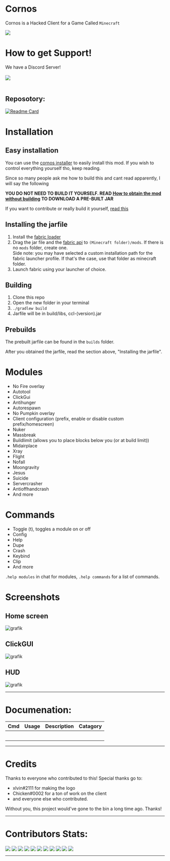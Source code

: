# Cornos
Cornos is a Hacked Client for a Game Called `Minecraft`

<img src="https://img.shields.io/github/stars/AriliusClient/Cornos?color=000000&style=for-the-badge" /><br>

# How to get Support!

We have a Discord Server!
</br></br>
<a href="https://discord.gg/rvC7F798xQ"><img src="https://invidget.switchblade.xyz/rvC7F798xQ"/></a>
<br><br>

## Reposotory:
[![Readme Card](https://github-readme-stats.vercel.app/api/pin/?username=AriliusClient&repo=Cornos)](https://github.com/AriliusClient/Cornos)

# Installation

## Easy installation
You can use the [cornos installer](https://github.com/AriliusClient/cornos-installer/releases) to easily install this mod. If you wish to control everything yourself tho, keep reading.

Since so many people ask me how to build this and cant read apparently, I will say the following

**YOU DO NOT NEED TO BUILD IT YOURSELF.
READ [How to obtain the mod without building](https://github.com/AriliusClient/CornClient/wiki/How-to-obtain-the-mod-without-building%3F)
TO DOWNLOAD A PRE-BUILT JAR**

If you want to contribute or really build it yourself, [read this](https://github.com/AriliusClient/CornClient/wiki/Building-and-contributing)

## Installing the jarfile
1. Install the [fabric loader](https://fabricmc.net/use/) 
2. Drag the jar file and the [fabric api](https://www.curseforge.com/minecraft/mc-mods/fabric-api) to `(Minecraft folder)/mods`. If there is no `mods` folder, create one.<br>Side note: you may have selected a custom installation path for the fabric launcher profile. If that's the case, use that folder as minecraft folder.
3. Launch fabric using your launcher of choice.

## Building
1. Clone this repo
2. Open the new folder in your terminal
3. `./gradlew build`
4. Jarfile will be in build/libs, ccl-(version).jar

## Prebuilds

The prebuilt jarfile can be found in the `builds` folder.

After you obtained the jarfile, read the section above, "Installing the jarfile".

# Modules

- No Fire overlay
- Autotool
- ClickGui
- Antihunger
- Autorespawn
- No Pumpkin overlay
- Client configuration (prefix, enable or disable custom prefix/homescreen)
- Nuker
- Massbreak
- Buildlimit (allows you to place blocks below you (or at build limit))
- Midairplace
- Xray
- Flight
- Nofall
- Moongravity
- Jesus
- Suicide
- Servercrasher
- Antioffhandcrash
- And more


# Commands

- Toggle (t), toggles a module on or off
- Config
- Help
- Dupe
- Crash
- Keybind
- Clip
- And more

`.help modules` in chat for modules, `.help commands` for a list of commands.

# Screenshots

## Home screen

![grafik](https://user-images.githubusercontent.com/80022388/115186302-c057d700-a0e1-11eb-818c-acf8a7de2346.png)

## ClickGUI

![grafik](https://user-images.githubusercontent.com/80022388/115186386-e54c4a00-a0e1-11eb-93ef-88a3a68c2510.png)


## HUD

![grafik](https://user-images.githubusercontent.com/80022388/115186272-b504ab80-a0e1-11eb-8cc0-fba7afdb2d69.png)

---

# Documenation: 

|  Cmd   | Usage    | Description                                                    | Catagory    |
| ------ | -------- | -------------------------------------------------------------- | ----------- |
|        |          |                                                                |             |
|        |          |                                                                |             |
|        |          |                                                                |             |
|        |          |                                                                |             |
|        |          |                                                                |             |

---

# Credits

Thanks to everyone who contributed to this! Special thanks go to:
- xlvin#2111 for making the logo
- Chicken#0002 for a ton of work on the client
- and everyone else who contributed.

Without you, this project would've gone to the bin a long time ago. Thanks!

---

# Contributors Stats:

<img align="center" src="https://github-readme-stats.vercel.app/api?username=NotNoahDev&show_icons=true&theme=radical&line_height=21"/>
<img align="center" src="https://github-readme-stats.vercel.app/api?username=FloppaDev&show_icons=true&theme=radical&line_height=21"/>
<img align="center" src="https://github-readme-stats.vercel.app/api?username=FreakingChicken&show_icons=true&theme=radical&line_height=21"/>
<img align="center" src="https://github-readme-stats.vercel.app/api?username=feliscatusmeows&show_icons=true&theme=radical&line_height=21"/>
<img align="center" src="https://github-readme-stats.vercel.app/api?username=crazymoose77756&show_icons=true&theme=radical&line_height=21"/>
<img align="center" src="https://github-readme-stats.vercel.app/api?username=terpi&show_icons=true&theme=radical&line_height=21"/>
<img align="center" src="https://github-readme-stats.vercel.app/api?username=JohnShiozo&show_icons=true&theme=radical&line_height=21"/>
<img align="center" src="https://github-readme-stats.vercel.app/api?username=19MisterX98&show_icons=true&theme=radical&line_height=21"/>
<img align="center" src="https://github-readme-stats.vercel.app/api?username=GalaxyLinus&show_icons=true&theme=radical&line_height=21"/>
<img align="center" src="https://github-readme-stats.vercel.app/api?username=CASTLEdev&show_icons=true&theme=radical&line_height=21"/>
<img align="center" src="https://github-readme-stats.vercel.app/api?username=3060ti&show_icons=true&theme=radical&line_height=21"/>

---
